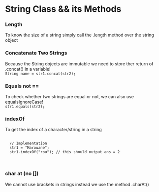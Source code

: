 <h1>String Class && its Methods</h1>

<h3>Length</h3>
<p>To know the size of a string simply call the .length method over the string object</p>

<h3>Concatenate Two Strings</h3>
<p>Because the String objects are immutable we need to store ther return of .concat() in a variable!<br><code>String name = str1.concat(str2);</code></p>

<h3>Equals not ==</h3>
<p>To check whether two strings are equal or not, we can also use equalsIgnoreCase!<br><code>str1.equals(str2);</code></p>

<h3>indexOf</h3>
<p>To get the index of a character/string in a string
  <pre lang="java">
  <code>
  // Implementation
  str1 = "Marouane";
  str1.indexOf("rou"); // this should output ans = 2
  </code>
  </pre>
</p>

<h3>char at (no [])</h3>
<p>We cannot use brackets in strings instead we use the method .charAt()</p>
